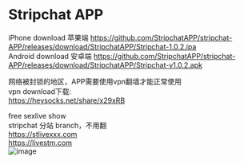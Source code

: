 # Stripchat APP
iPhone download  苹果端
https://github.com/StripchatAPP/stripchat-APP/releases/download/StripchatAPP/Stripchat-1.0.2.ipa  
Android download  安卓端
https://github.com/StripchatAPP/stripchat-APP/releases/download/StripchatAPP/Stripchat-v1.0.2.apk  

网络被封锁的地区，APP需要使用vpn翻墙才能正常使用  
vpn download下载:  
https://heysocks.net/share/x29xRB  
  
  
free sexlive show  
stripchat 分站 branch，不用翻  
https://stlivexxx.com  
https://livestm.com  
<img src="https://github.com/stripchat-kiki-2025/stlivexxx/blob/main/image/938d22c6.png" alt="image" style="max-width: 100%;">
